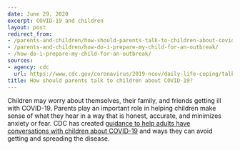 ```yaml
---
date: June 29, 2020
excerpt: COVID-19 and children
layout: post
redirect_from:
- /parents-and-children/how-should-parents-talk-to-children-about-covid19/
- /parents-and-children/how-do-i-prepare-my-child-for-an-outbreak/
- /how-do-i-prepare-my-child-for-an-outbreak/
sources:
- agency: cdc
  url: https://www.cdc.gov/coronavirus/2019-ncov/daily-life-coping/talking-with-children.html
title: How should parents talk to children about COVID-19?
---
```


Children may worry about themselves, their family, and friends getting ill with COVID-19. Parents play an important role in helping children make sense of what they hear in a way that is honest, accurate, and minimizes anxiety or fear. CDC has created [guidance to help adults have conversations with children about COVID-19](https://www.cdc.gov/coronavirus/2019-ncov/daily-life-coping/talking-with-children.html?CDC_AA_refVal=https%3A%2F%2Fwww.cdc.gov%2Fcoronavirus%2F2019-ncov%2Fcommunity%2Fschools-childcare%2Ftalking-with-children.html) and ways they can avoid getting and spreading the disease.
